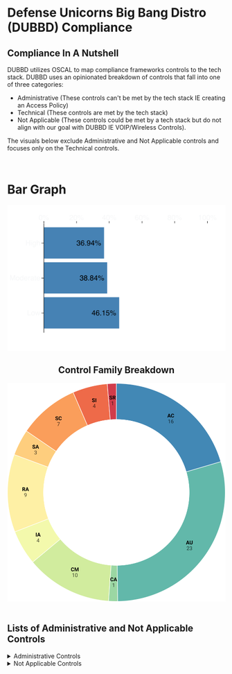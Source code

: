 # Defense Unicorns Big Bang Distro (DUBBD) Compliance

## Compliance In A Nutshell

DUBBD utilizes OSCAL to map compliance frameworks controls to the tech stack. DUBBD uses an opinionated breakdown of controls that fall into one of three categories:

- Administrative (These controls can't be met by the tech stack IE creating an Access Policy)
- Technical (These controls are met by the tech stack)
- Not Applicable (These controls could be met by a tech stack but do not align with our goal with DUBBD IE VOIP/Wireless Controls).

The visuals below exclude Administrative and Not Applicable controls and focuses only on the Technical controls.

<br>

# Bar Graph

<img src="./compliance-images/horizontal-bar-graph.png" alt="Percent of Controls Met Per Baseline"/>

<br>

<div align="center">

## Control Family Breakdown

<img src="./compliance-images/donutChart.svg" alt="Control Family Breakdown"/>

</div>

<br>

## Lists of Administrative and Not Applicable Controls

<details>
  <summary>Administrative Controls</summary>

- AC-1
- AC-11
- AC-11(1)
- AC-17
- AC-20
- AC-20(1)
- AC-20(2)
- AC-21
- AC-22
- AT-1
- AT-2
- AT-2(2)
- AT-2(3)
- AT-3
- AT-4
- AU-1
- CA-1
- CA-2
- CA-2(1)
- CA-2(2)
- CA-3
- CA-3(6)
- CA-5
- CA-6
- CA-7(1)
- CM-1
- CM-3
- CM-3(1)
- CM-3(4)
- CM-4
- CM-7(1)
- CM-8(4)
- CM-9
- CM-10
- CM-12
- CP-1
- CP-2
- CP-2(1)
- CP-2(2)
- CP-2(3)
- CP-2(5)
- CP-2(8)
- CP-3
- CP-3(1)
- CP-4
- CP-4(1)
- CP-4(2)
- CP-6
- CP-6(1)
- CP-6(2)
- CP-6(3)
- CP-7
- CP-7(1)
- CP-7(2)
- CP-7(3)
- CP-7(4)
- CP-8
- CP-8(1)
- CP-8(2)
- CP-8(3)
- CP-8(4)
- IA-1
- IA-12
- IA-12(2)
- IA-12(3)
- IA-12(4)
- IA-12(5)
- IR-1
- IR-2
- IR-2(1)
- IR-2(2)
- IR-3
- IR-3(2)
- IR-4
- IR-4(4)
- IR-4(11)
- IR-5
- IR-6
- IR-6(1)
- IR-6(3)
- IR-7
- IR-7(1)
- IR-8
- MA-1
- MA-2
- MA-2(2)
- MA-3
- MA-3(1)
- MA-3(2)
- MA-3(3)
- MA-4
- MA-4(3)
- MA-5
- MA-5(1)
- MA-6
- MP-1
- MP-3
- MP-4
- MP-5
- MP-6
- MP-6(1)
- MP-6(2)
- MP-6(3)
- MP-7
- PL-10
- PL-11
- PE-1
- PE-2
- PE-3
- PE-3(1)
- PE-4
- PE-5
- PE-6
- PE-6(1)
- PE-6(4)
- PE-8
- PE-8(1)
- PE-9
- PE-10
- PE-11
- PE-11(1)
- PE-12
- PE-13
- PE-13(1)
- PE-13(2)
- PE-14
- PE-15
- PE-15(1)
- PE-16
- PE-17
- PE-18
- PL-1
- PL-2
- PL-4
- PL-4(1)
- PL-8
- PS-1
- PS-2
- PS-3
- PS-4
- PS-4(2)
- PS-5
- PS-6
- PS-7
- PS-8
- PS-9
- RA-1
- RA-2
- RA-3
- RA-3(1)
- RA-5(4)
- RA-5(11)
- RA-7
- RA-9
- SA-1
- SA-2
- SA-3
- SA-4
- SA-4(1)
- SA-4(2)
- SA-4(5)
- SA-4(9)
- SA-4(10)
- SA-5
- SA-8
- SA-9
- SA-9(2)
- SA-15
- SA-15(3)
- SA-16
- SA-17
- SA-21
- SA-22
- SC-1
- SC-18
- SC-24
- SI-1
- SI-5
- SI-5(1)
- SI-6
- SI-12
- SR-1
- SR-2
- SR-2(1)
- SR-3
- SR-5
- SR-6
- SR-8
- SR-9
- SR-9(1)
- SR-10
- SR-11
- SR-11(1)
- SR-11(2)
- SR-12

</details>

<details>
  <summary>Not Applicable Controls</summary>

- AC-14
- AC-18
- AC-18(1)
- AC-18(3)
- AC-18(4)
- AC-18(5)
- AC-19
- AC-19(5)
- CA-8
- CA-8(1)
- CM-2(7)
- CP-10
- CP-10(2)
- CP-10(4)
- SC-15
- SI-4(14)
- SI-8
- SI-8(2)

</details>